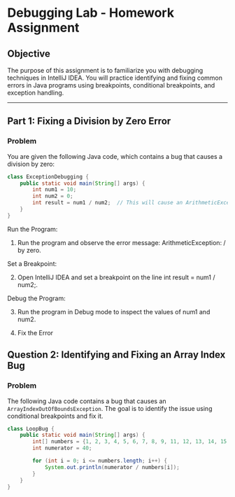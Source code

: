 # Debugging Lab - Homework Assignment

## Objective

The purpose of this assignment is to familiarize you with debugging techniques in IntelliJ IDEA. You will practice identifying and fixing common errors in Java programs using breakpoints, conditional breakpoints, and exception handling.

---

## Part 1: Fixing a Division by Zero Error

### Problem

You are given the following Java code, which contains a bug that causes a division by zero:

```java
class ExceptionDebugging {
    public static void main(String[] args) {
        int num1 = 10;
        int num2 = 0;
        int result = num1 / num2;  // This will cause an ArithmeticException
    }
}
```
Run the Program:

1. Run the program and observe the error message: ArithmeticException: / by zero.

Set a Breakpoint:

2. Open IntelliJ IDEA and set a breakpoint on the line int result = num1 / num2;.

Debug the Program:

3. Run the program in Debug mode to inspect the values of num1 and num2.

4. Fix the Error



## Question 2: Identifying and Fixing an Array Index Bug

### Problem

The following Java code contains a bug that causes an `ArrayIndexOutOfBoundsException`. The goal is to identify the issue using conditional breakpoints and fix it.

```java
class LoopBug {
    public static void main(String[] args) {
        int[] numbers = {1, 2, 3, 4, 5, 6, 7, 8, 9, 11, 12, 13, 14, 15, 0, 16, 17, 18, 19, 20};
        int numerator = 40;

        for (int i = 0; i <= numbers.length; i++) { 
            System.out.println(numerator / numbers[i]);  
        }
    }
}
```

